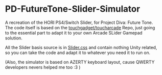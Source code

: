 # PD-FutureTone-Slider-Simulator
A recreation of the HORI PS4/Switch Slider, for Project Diva: Future Tone.
The code itself is based on the [touchgadget/toucharcade](https://github.com/touchgadget/toucharcade) Repo, just going to the essential part to adapt it to your own Arcade SLider Gamepad solution.

All the Slider basis source is in [Slider.css](https://github.com/oocyberkevinoo/PD-FutureTone-Slider-Simulator/blob/main/Assets/Slider.cs) and contain nothing Unity related, so you can take the code and adapt it to whatever you need it to run on.



(Also, the simulator is based on AZERTY keyboard layout, cause QWERTY developers nevers helped me too :3 )
